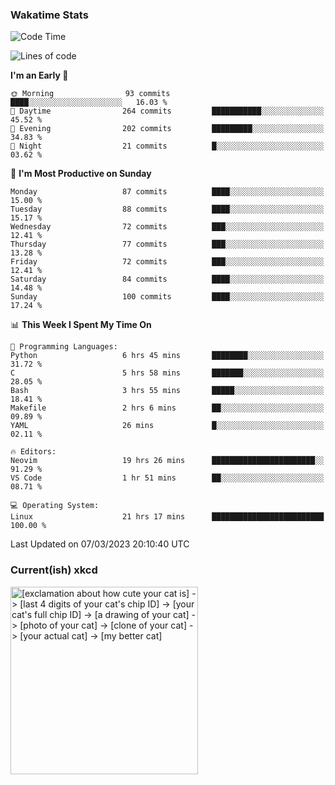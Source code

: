 ### Wakatime Stats
<!--START_SECTION:waka-->
![Code Time](http://img.shields.io/badge/Code%20Time-1%2C491%20hrs%2026%20mins-blue)

![Lines of code](https://img.shields.io/badge/From%20Hello%20World%20I%27ve%20Written-450.8%20thousand%20lines%20of%20code-blue)

**I'm an Early 🐤** 

```text
🌞 Morning                93 commits          ████░░░░░░░░░░░░░░░░░░░░░   16.03 % 
🌆 Daytime                264 commits         ███████████░░░░░░░░░░░░░░   45.52 % 
🌃 Evening                202 commits         █████████░░░░░░░░░░░░░░░░   34.83 % 
🌙 Night                  21 commits          █░░░░░░░░░░░░░░░░░░░░░░░░   03.62 % 
```
📅 **I'm Most Productive on Sunday** 

```text
Monday                   87 commits          ████░░░░░░░░░░░░░░░░░░░░░   15.00 % 
Tuesday                  88 commits          ████░░░░░░░░░░░░░░░░░░░░░   15.17 % 
Wednesday                72 commits          ███░░░░░░░░░░░░░░░░░░░░░░   12.41 % 
Thursday                 77 commits          ███░░░░░░░░░░░░░░░░░░░░░░   13.28 % 
Friday                   72 commits          ███░░░░░░░░░░░░░░░░░░░░░░   12.41 % 
Saturday                 84 commits          ████░░░░░░░░░░░░░░░░░░░░░   14.48 % 
Sunday                   100 commits         ████░░░░░░░░░░░░░░░░░░░░░   17.24 % 
```


📊 **This Week I Spent My Time On** 

```text
💬 Programming Languages: 
Python                   6 hrs 45 mins       ████████░░░░░░░░░░░░░░░░░   31.72 % 
C                        5 hrs 58 mins       ███████░░░░░░░░░░░░░░░░░░   28.05 % 
Bash                     3 hrs 55 mins       █████░░░░░░░░░░░░░░░░░░░░   18.41 % 
Makefile                 2 hrs 6 mins        ██░░░░░░░░░░░░░░░░░░░░░░░   09.89 % 
YAML                     26 mins             █░░░░░░░░░░░░░░░░░░░░░░░░   02.11 % 

🔥 Editors: 
Neovim                   19 hrs 26 mins      ███████████████████████░░   91.29 % 
VS Code                  1 hr 51 mins        ██░░░░░░░░░░░░░░░░░░░░░░░   08.71 % 

💻 Operating System: 
Linux                    21 hrs 17 mins      █████████████████████████   100.00 % 
```


 Last Updated on 07/03/2023 20:10:40 UTC
<!--END_SECTION:waka-->

### Current(ish) xkcd
<a id="xkcd-a" title="[exclamation about how cute your cat is] -> [last 4 digits of your cat's chip ID] -> [your cat's full chip ID] -> [a drawing of your cat] -> [photo of your cat] -> [clone of your cat] -> [your actual cat] -> [my better cat]" href="https://www.xkcd.com" target="_blank">
        <img align="center" id="xkcd-img" src="https://imgs.xkcd.com/comics/data_quality.png" alt="[exclamation about how cute your cat is] -> [last 4 digits of your cat's chip ID] -> [your cat's full chip ID] -> [a drawing of your cat] -> [photo of your cat] -> [clone of your cat] -> [your actual cat] -> [my better cat]" height=300 />
</a>
